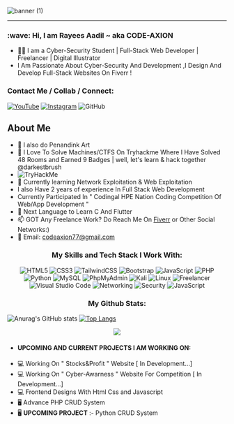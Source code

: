 
![banner (1)](https://user-images.githubusercontent.com/97381867/155555798-69333f39-dc7b-4262-b956-2deac1a1dfe5.png)
<!-- 
<h1 align="center">Welcome To</h1>
<h2 align="center">CODE AXION
THE&nbspSECURITY&nbspBREACH </h2> -->

<!-- [![Typing SVG](https://readme-typing-svg.herokuapp.com?font=sans-serif&color=%23232162&lines=WELCOME+TO)](https://git.io/typing-svg) -->
<hr>

<h3 align="left">:wave: Hi, I am Rayees Aadil ~ aka CODE-AXION</h3>

- 👨‍💻 I am a Cyber-Security Student | Full-Stack Web Developer | Freelancer | Digital Illustrator
- I Am Passionate About Cyber-Security And Development ,I Design And Develop Full-Stack Websites On Fiverr ! 

<h3>Contact Me / Collab / Connect:</h3>


<a href="https://www.youtube.com/channel/UCR_21iAidd3UEiazjoKeOfw ">![YouTube](https://img.shields.io/badge/Youtube-%23FF0000.svg?style=for-the-badge&logo=YouTube&logoColor=white)</a>
<a href="https://www.instagram.com/codeaxion/">![Instagram](https://img.shields.io/badge/Instagram-%23E4405F.svg?style=for-the-badge&logo=Instagram&logoColor=white)</a>
![GitHub](https://img.shields.io/badge/github-%23121011.svg?style=for-the-badge&logo=github&logoColor=white)

<h2>About Me</h2>

- 🎨 I also do Penandink Art
- 👀 I Love To Solve Machines/CTFS On Tryhackme Where I Have Solved 48 Rooms and Earned 9 Badges | well, let's learn & hack together @darkestbrush 
- <img src="https://tryhackme-badges.s3.amazonaws.com/darkestbrush.png" alt="TryHackMe">
- 📖 Currently learning Network Exploitation & Web Exploitation
- I also Have 2 years of experience In Full Stack Web Development
- Currently Participated In " Codingal HPE Nation Coding Competition Of Web/App Development "
- 📕 Next Language to Learn C And Flutter 
- 📫 GOT Any Freelance Work? Do Reach Me On <a href="https://www.fiverr.com/code_axion/develop-a-highly-customized-full-or-half-stack-website">Fiverr</a> or Other Social Networks:)
- :incoming_envelope: Email: codeaxion77@gmail.com 

<center>
 <h3 align="center">My Skills and Tech Stack I Work With:</h3>

![HTML5](https://img.shields.io/badge/html5-%23E34F26.svg?style=for-the-badge&logo=html5&logoColor=white)
![CSS3](https://img.shields.io/badge/css3-%231572B6.svg?style=for-the-badge&logo=css3&logoColor=white)
![TailwindCSS](https://img.shields.io/badge/tailwindcss-%2338B2AC.svg?style=for-the-badge&logo=tailwind-css&logoColor=white)
![Bootstrap](https://img.shields.io/badge/bootstrap-%23563D7C.svg?style=for-the-badge&logo=bootstrap&logoColor=white)
![JavaScript](https://img.shields.io/badge/javascript-%23323330.svg?style=for-the-badge&logo=javascript&logoColor=%23F7DF1E)
![PHP](https://img.shields.io/badge/php-%23777BB4.svg?style=for-the-badge&logo=php&logoColor=white)
![Python](https://img.shields.io/badge/python-3670A0?style=for-the-badge&logo=python&logoColor=ffdd54)
![MySQL](https://img.shields.io/badge/mysql-%2300f.svg?style=for-the-badge&logo=mysql&logoColor=white)
![PhpMyAdmin](https://img.shields.io/badge/PhpMyAdmin-%6C78AF.svg?style=for-the-badge&logo=phpmyadmin&logoColor=white)
![Kali](https://img.shields.io/badge/Kali-268BEE?style=for-the-badge&logo=kalilinux&logoColor=white)
![Linux](https://img.shields.io/badge/Linux-FCC624?style=for-the-badge&logo=linux&logoColor=black)
![Freelancer](https://img.shields.io/badge/Freelancer-29B2FE?style=for-the-badge&logo=Freelancer&logoColor=white)
![Visual Studio Code](https://img.shields.io/badge/Visual%20Studio%20Code-0078d7.svg?style=for-the-badge&logo=visual-studio-code&logoColor=white)
![Networking](https://img.shields.io/badge/Computer%20Networking-6933FF?style=for-the-badge&logoColor=white)
![Security](https://img.shields.io/badge/Cyber%20Security-6933FF?style=for-the-badge&logoColor=white)
![JavaScript](https://img.shields.io/badge/Virtual%20Machines-0E5CA3?style=for-the-badge&logoColor=%23F7DF1E)
</center>

<h3 align="center">My Github Stats:</h3>

![Anurag's GitHub stats](https://github-readme-stats.vercel.app/api?username=CODE-AXION&show_icons=true&theme=tokyonight)
[![Top Langs](https://github-readme-stats.vercel.app/api/top-langs/?username=CODE-AXION&langs_count=8&show_icons=true&theme=tokyonight)](https://github.com/CODE-AXION/github-readme-stats)
<p align="center">
<img src="http://github-readme-streak-stats.herokuapp.com?user=CODE-AXION&theme=tokyonight&date_format=M%20j%5B%2C%20Y%5D&border=2C8ADD)](https://git.io/streak-stats">
</p>

 - <h4>UPCOMING AND CURRENT PROJECTS I AM WORKING ON:</h4>
- 💻 Working On " Stocks&Profit " Website [ In Development...]
- 💻 Working On " Cyber-Awarness " Website For Competition [ In Development...]
- 💻 Frontend Designs With Html Css and Javascript 
- 🖥 Advance PHP CRUD System
- 🖥 <b>UPCOMING PROJECT</b> :- Python CRUD System
 



<!---
CODE-AXION/CODE-AXION is a ✨ special ✨ repository because its `README.md` (this file) appears on your GitHub profile.
You can click the Preview link to take a look at your changes.
--->
